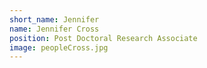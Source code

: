 ```yaml
---
short_name: Jennifer
name: Jennifer Cross
position: Post Doctoral Research Associate
image: peopleCross.jpg
---
```

